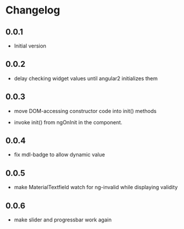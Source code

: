 # Changelog

## 0.0.1

- Initial version

## 0.0.2

- delay checking widget values until angular2 initializes them
 
## 0.0.3
 
- move DOM-accessing constructor code into init() methods 

- invoke init() from ngOnInit in the component.  

## 0.0.4

- fix mdl-badge to allow dynamic value

## 0.0.5

- make MaterialTextfield watch for ng-invalid while displaying validity

## 0.0.6

- make slider and progressbar work again 
